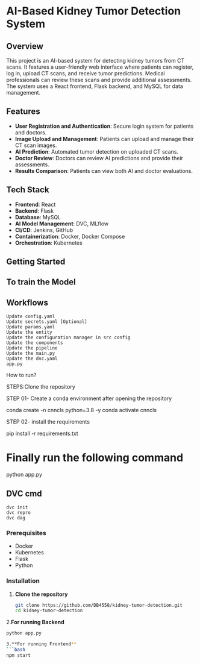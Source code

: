 # AI-Based Kidney Tumor Detection System

## Overview
This project is an AI-based system for detecting kidney tumors from CT scans. It features a user-friendly web interface where patients can register, log in, upload CT scans, and receive tumor predictions. Medical professionals can review these scans and provide additional assessments. The system uses a React frontend, Flask backend, and MySQL for data management.

## Features
- **User Registration and Authentication**: Secure login system for patients and doctors.
- **Image Upload and Management**: Patients can upload and manage their CT scan images.
- **AI Prediction**: Automated tumor detection on uploaded CT scans.
- **Doctor Review**: Doctors can review AI predictions and provide their assessments.
- **Results Comparison**: Patients can view both AI and doctor evaluations.

## Tech Stack
- **Frontend**: React
- **Backend**: Flask
- **Database**: MySQL
- **AI Model Management**: DVC, MLflow
- **CI/CD**: Jenkins, GitHub
- **Containerization**: Docker, Docker Compose
- **Orchestration**: Kubernetes

## Getting Started
## To train the Model
## Workflows

    Update config.yaml
    Update secrets.yaml [Optional]
    Update params.yaml
    Update the entity
    Update the configuration manager in src config
    Update the components
    Update the pipeline
    Update the main.py
    Update the dvc.yaml
    app.py

How to run?

STEPS:Clone the repository

STEP 01- Create a conda environment after opening the repository

conda create -n cnncls python=3.8 -y
conda activate cnncls

STEP 02- install the requirements

pip install -r requirements.txt

# Finally run the following command
python app.py

## DVC cmd

    dvc init
    dvc repro
    dvc dag


### Prerequisites
- Docker
- Kubernetes
- Flask
- Python

### Installation

1. **Clone the repository**
   ```bash
   git clone https://github.com/DB4558/kidney-tumor-detection.git
   cd kidney-tumor-detection
2.**For running Backend**
  ```bash
  python app.py

3.**For running Frontend**
```bash
npm start
